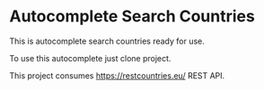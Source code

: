 # Autocomplete Search Countries

This is autocomplete search countries ready for use. 

To use this autocomplete just clone project.

This project consumes https://restcountries.eu/ REST API.
